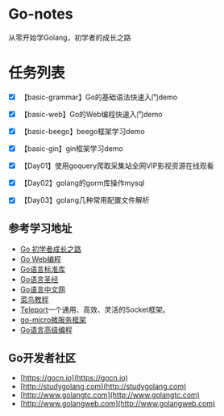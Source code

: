 # Go-notes
从零开始学Golang，初学者的成长之路


# 任务列表
- [x] 【basic-grammar】Go的基础语法快速入门demo
- [x] 【basic-web】Go的Web编程快速入门demo
- [x] 【basic-beego】beego框架学习demo
- [x] 【basic-gin】gin框架学习demo
- [x] 【Day01】使用goquery爬取采集站全网VIP影视资源在线观看
- [x] 【Day02】golang的gorm库操作mysql
- [x] 【Day03】golang几种常用配置文件解析


## 参考学习地址
- [Go 初学者成长之路](https://github.com/halfrost/Halfrost-Field/blob/master/contents/Go/new_gopher_tips.md)
- [Go Web编程](https://github.com/astaxie/build-web-application-with-golang/blob/master/zh/preface.md )
- [Go语言标准库](https://books.studygolang.com/The-Golang-Standard-Library-by-Example)
- [Go语言圣经](http://shouce.jb51.net/gopl-zh/ch1/ch1-01.html)
- [Go语言中文网](https://studygolang.com/topics)
- [菜鸟教程](https://www.runoob.com/go/go-environment.html)
- [Teleport](https://github.com/henrylee2cn/teleport/blob/v5/README_ZH.md)一个通用、高效、灵活的Socket框架。
- [go-micro微服务框架](https://micro.mu/docs/cn/go-micro.html)
- [Go语言高级编程](https://chai2010.cn/advanced-go-programming-book)


## Go开发者社区
- [https://gocn.io](https://gocn.io)
- [http://studygolang.com](http://studygolang.com)
- [http://www.golangtc.com](http://www.golangtc.com)
- [http://www.golangweb.com](http://www.golangweb.com)


